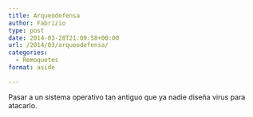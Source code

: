 ```yaml
---
title: Arqueodefensa
author: Fabrizio
type: post
date: 2014-03-28T21:09:58+00:00
url: /2014/03/arqueodefensa/
categories:
  - Remoquetes
format: aside

---
```

Pasar a un sistema operativo tan antiguo que ya nadie diseña virus para atacarlo.